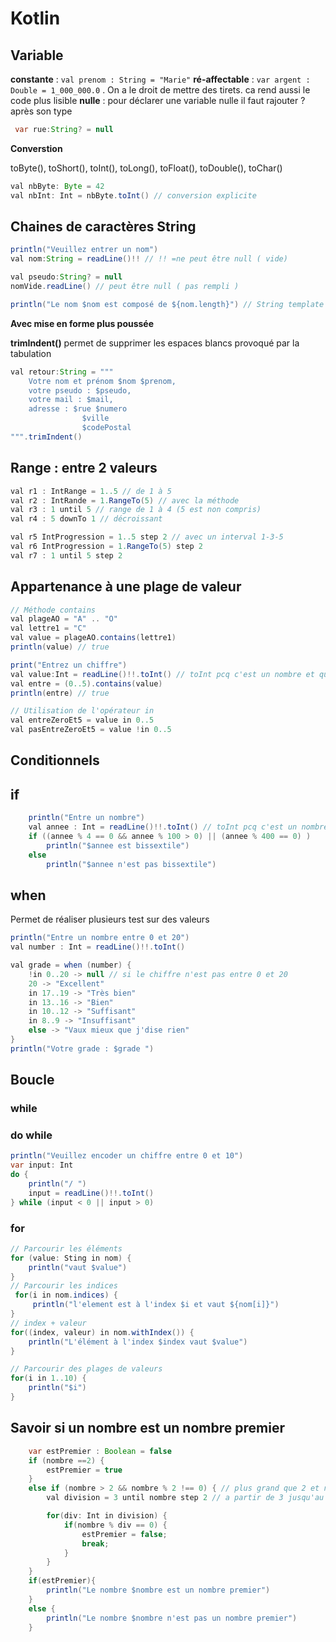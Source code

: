 # Kotlin

## Variable

**constante** : `val prenom : String = "Marie"`
**ré-affectable** : `var argent : Double = 1_000_000.0` . On a le droit de mettre des tirets. ca rend aussi le code plus lisible
**nulle** : pour déclarer une variable nulle il faut rajouter ? après son type

```java
 var rue:String? = null
```

**Converstion**

toByte(), toShort(), toInt(), toLong(), toFloat(), toDouble(), toChar()

```java
val nbByte: Byte = 42
val nbInt: Int = nbByte.toInt() // conversion explicite
```

## Chaines de caractères String

```java
println("Veuillez entrer un nom")
val nom:String = readLine()!! // !! =ne peut être null ( vide)

val pseudo:String? = null 
nomVide.readLine() // peut être null ( pas rempli ) 

println("Le nom $nom est composé de ${nom.length}") // String template
```

**Avec mise en forme plus poussée**

**trimIndent()** permet de supprimer les espaces blancs provoqué par la tabulation

```java
val retour:String = """
    Votre nom et prénom $nom $prenom,
    votre pseudo : $pseudo,
    votre mail : $mail, 
    adresse : $rue $numero
                $ville 
                $codePostal
""".trimIndent()
```

## Range : entre 2 valeurs

```java
val r1 : IntRange = 1..5 // de 1 à 5
val r2 : IntRande = 1.RangeTo(5) // avec la méthode
val r3 : 1 until 5 // range de 1 à 4 (5 est non compris)
val r4 : 5 downTo 1 // décroissant

val r5 IntProgression = 1..5 step 2 // avec un interval 1-3-5
val r6 IntProgression = 1.RangeTo(5) step 2
val r7 : 1 until 5 step 2
```
## Appartenance à une plage de valeur

```java
// Méthode contains
val plageAO = "A" .. "O"
val lettre1 = "C"
val value = plageAO.contains(lettre1)
println(value) // true

print("Entrez un chiffre")
val value:Int = readLine()!!.toInt() // toInt pcq c'est un nombre et que redline envoie un string
val entre = (0..5).contains(value)
println(entre) // true

// Utilisation de l'opérateur in
val entreZeroEt5 = value in 0..5
val pasEntreZeroEt5 = value !in 0..5
```

## Conditionnels

## if

```java
    println("Entre un nombre")
    val annee : Int = readLine()!!.toInt() // toInt pcq c'est un nombre et que redline envoie un string
    if ((annee % 4 == 0 && annee % 100 > 0) || (annee % 400 == 0) )
        println("$annee est bissextile")
    else
        println("$annee n'est pas bissextile")
```

## when 

Permet de réaliser plusieurs test sur des valeurs

```java
println("Entre un nombre entre 0 et 20")
val number : Int = readLine()!!.toInt()

val grade = when (number) {
    !in 0..20 -> null // si le chiffre n'est pas entre 0 et 20
    20 -> "Excellent"
    in 17..19 -> "Très bien"
    in 13..16 -> "Bien"
    in 10..12 -> "Suffisant"
    in 8..9 -> "Insuffisant"
    else -> "Vaux mieux que j'dise rien"
}
println("Votre grade : $grade ")
```

## Boucle

### while

### do while

```java
println("Veuillez encoder un chiffre entre 0 et 10")
var input: Int
do {
    println("/ ")
    input = readLine()!!.toInt()
} while (input < 0 || input > 0)
```

### for

```java
// Parcourir les éléments
for (value: Sting in nom) {
    println("vaut $value")
}
// Parcourir les indices
 for(i in nom.indices) {
     println("l'element est à l'index $i et vaut ${nom[i]}")
}
// index + valeur    
for((index, valeur) in nom.withIndex()) {
    println("L'élément à l'index $index vaut $value")
}

// Parcourir des plages de valeurs
for(i in 1..10) {
    println("$i")
}
```
## Savoir si un nombre est un nombre premier

```java
    var estPremier : Boolean = false
    if (nombre ==2) {
        estPremier = true
    }
    else if (nombre > 2 && nombre % 2 !== 0) { // plus grand que 2 et n'est pas paire
        val division = 3 until nombre step 2 // a partir de 3 jusqu'au nombre par saut de 2 (on a pas besoin des pairs)

        for(div: Int in division) {
            if(nombre % div == 0) {
                estPremier = false;
                break;
            }
        }
    }
    if(estPremier){
        println("Le nombre $nombre est un nombre premier")
    }
    else {
        println("Le nombre $nombre n'est pas un nombre premier")
    }
```
